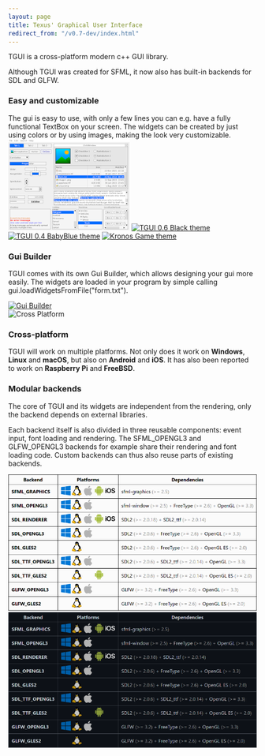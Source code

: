 ```yaml
---
layout: page
title: Texus' Graphical User Interface
redirect_from: "/v0.7-dev/index.html"
---
```


TGUI is a cross-platform modern c++ GUI library.

Although TGUI was created for SFML, it now also has built-in backends for SDL and GLFW.

<h3>Easy and customizable</h3>
The gui is easy to use, with only a few lines you can e.g. have a fully functional TextBox on your screen. The widgets can be created by just using colors or by using images, making the look very customizable.

<div>
  <a href="/resources/Screenshots/v0.10-White.png" onclick="return showLightBox(event, href);"><img src="/resources/Screenshots/v0.10-White-small.png" alt="TGUI 0.10 White theme" width="246" height="185"/></a>
  <a href="/resources/Screenshots/Black.jpg" onclick="return showLightBox(event, href);"><img src="/resources/Screenshots/Black-small.jpg" alt="TGUI 0.6 Black theme" width="246" height="185"/></a>
  <a href="/resources/Screenshots/BabyBlue.jpg" onclick="return showLightBox(event, href);"><img src="/resources/Screenshots/BabyBlue-small.jpg" alt="TGUI 0.4 BabyBlue theme" width="246" height="185"/></a>
  <a href="/resources/Screenshots/KronosGame.jpg" onclick="return showLightBox(event, href);"><img src="/resources/Screenshots/KronosGame-small.jpg" alt="Kronos Game theme" width="246" height="185"/></a>
</div>

<div>
  <div class="HomePageLargerColumn">
    <h3>Gui Builder</h3>
    <p>TGUI comes with its own Gui Builder, which allows designing your gui more easily. The widgets are loaded in your program by simple calling gui.loadWidgetsFromFile("form.txt").</p>
  </div>
  <div class="HomePageSmallerColumn">
    <a href="/resources/GuiBuilder-0.8.5.png" onclick="return showLightBox(event, href);"><img src="/resources/GuiBuilder-0.8.5-small.jpg" alt="Gui Builder" width="360" height="195" /></a>
  </div>
</div>

<div>
  <div class="HomePageSmallerColumn">
    <img src="/resources/CrossPlatform.jpg" alt="Cross Platform" width="340" height="185" />
  </div>
  <div class="HomePageLargerColumn">
    <h3>Cross-platform</h3>
    <p>TGUI will work on multiple platforms. Not only does it work on <b>Windows</b>, <b>Linux</b> and <b>macOS</b>, but also on <b>Android</b> and <b>iOS</b>. It has also been reported to work on <b>Raspberry Pi</b> and <b>FreeBSD</b>.</p>
  </div>
</div>

<div>
  <div class="HomePageLargerColumn">
    <h3>Modular backends</h3>
    <p>The core of TGUI and its widgets are independent from the rendering, only the backend depends on external libraries.</p>
    <p>Each backend itself is also divided in three reusable components: event input, font loading and rendering. The SFML_OPENGL3 and GLFW_OPENGL3 backends for example share their rendering and font loading code. Custom backends can thus also reuse parts of existing backends.</p>
  </div>
  <div class="HomePageSmallerColumn">
    <a class="light-mode-only" href="/resources/BackendList.png" onclick="return showLightBox(event, href);">
        <img src="/resources/BackendList.png"/>
    </a>
    <a class="dark-mode-only" href="/resources/BackendList-dark.png" onclick="return showLightBox(event, href);">
        <img src="/resources/BackendList-dark.png" class="dark-compatible"/>
    </a>
  </div>
</div>


<!-- Make some of the images use a lightbox when javascript is enabled -->
<script type="text/javascript">
  function showLightBox(event, href) {
    if (event.ctrlKey || event.shiftKey) {
      return true;
    }

    var background = document.createElement("div");
    background.id = "LightBox";
    background.onclick = function() { hideLightBox(); }
    document.getElementById("contents").appendChild(background);

    var image = document.createElement("img");
    image.src = href;
    background.appendChild(image);
    return false;
  }

  function hideLightBox() {
    var lightbox = document.getElementById("LightBox");
    if (lightbox) {
      document.getElementById("contents").removeChild(lightbox);
    }
  }
</script>
